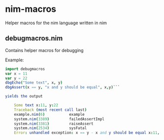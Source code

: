 # nim-macros
Helper macros for the nim language written in nim

## debugmacros.nim
Contains helper macros for debugging

Example:
    
```nim
import debugmacros
var x = 11
var y = 22
dbgEcho("Some text", x, y)
dbgAssert(x == y, "x and y should be equal", x,y)```

yields the output

    Some text x:11, y:22
    Traceback (most recent call last)
    example.nim(6)           example
    system.nim(3389)         failedAssertImpl
    system.nim(3381)         raiseAssert
    system.nim(2534)         sysFatal
    Error: unhandled exception: x == y - x and y should be equal x:11, y:22 [AssertionError]

